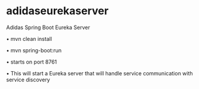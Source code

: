 # adidaseurekaserver

Adidas Spring Boot Eureka Server

•	mvn clean install

•	mvn spring-boot:run

•	starts on port 8761

•	This will start a Eureka server that will handle service communication with service discovery 

